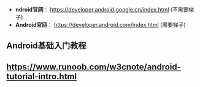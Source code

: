- **ndroid官网**： https://developer.android.google.cn/index.html (不需要梯子)
- **Android官网**： https://developer.android.com/index.html (需要梯子)

## Android基础入门教程

## https://www.runoob.com/w3cnote/android-tutorial-intro.html